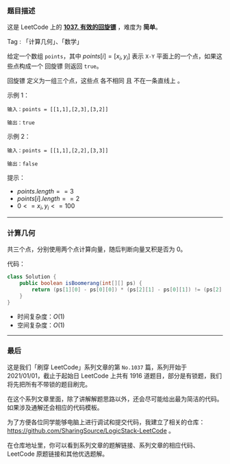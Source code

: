 ### 题目描述

这是 LeetCode 上的 **[1037. 有效的回旋镖](https://leetcode.cn/problems/valid-boomerang/solution/by-ac_oier-eory/)** ，难度为 **简单**。

Tag : 「计算几何」、「数学」



给定一个数组 `points`，其中 $points[i] = [x_i, y_i]$ 表示 `X-Y` 平面上的一个点，如果这些点构成一个 回旋镖 则返回 `true`。

回旋镖 定义为一组三个点，这些点 各不相同 且 不在一条直线上 。

示例 1：
```
输入：points = [[1,1],[2,3],[3,2]]

输出：true
```
示例 2：
```
输入：points = [[1,1],[2,2],[3,3]]

输出：false
```

提示：
* $points.length == 3$
* $points[i].length == 2$
* $0 <= x_i, y_i <= 100$

---

### 计算几何

共三个点，分别使用两个点计算向量，随后判断向量叉积是否为 $0$。

代码：
```java
class Solution {
    public boolean isBoomerang(int[][] ps) {
        return (ps[1][0] - ps[0][0]) * (ps[2][1] - ps[0][1]) != (ps[2][0] - ps[0][0]) * (ps[1][1] - ps[0][1]);
    }
}
```
* 时间复杂度：$O(1)$
* 空间复杂度：$O(1)$

---

### 最后

这是我们「刷穿 LeetCode」系列文章的第 `No.1037` 篇，系列开始于 2021/01/01，截止于起始日 LeetCode 上共有 1916 道题目，部分是有锁题，我们将先把所有不带锁的题目刷完。

在这个系列文章里面，除了讲解解题思路以外，还会尽可能给出最为简洁的代码。如果涉及通解还会相应的代码模板。

为了方便各位同学能够电脑上进行调试和提交代码，我建立了相关的仓库：https://github.com/SharingSource/LogicStack-LeetCode 。

在仓库地址里，你可以看到系列文章的题解链接、系列文章的相应代码、LeetCode 原题链接和其他优选题解。

